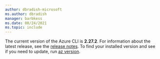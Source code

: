 ```yaml
---
author: dbradish-microsoft
ms.author: dbradish
manager: barbkess
ms.date: 08/24/2021
ms.topic: include
---
```


The current version of the Azure CLI is __2.27.2__. For information about the latest release, see the [release notes](../release-notes-azure-cli.md). To find your installed version and see if you need to update, run [az version](/cli/azure/reference-index#az_version).
